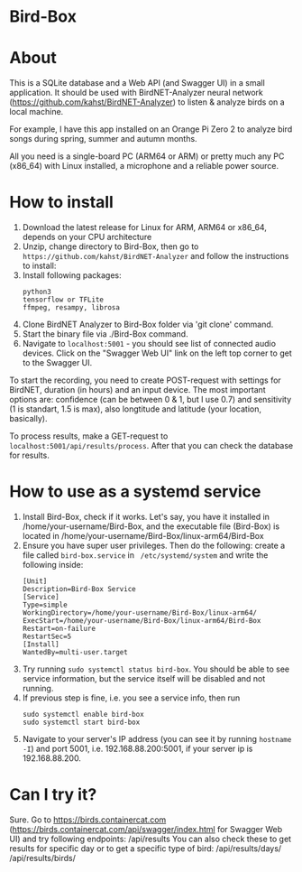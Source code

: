 # Bird-Box

# About

This is a SQLite database and a Web API (and Swagger UI) in a small application. It should be used with BirdNET-Analyzer neural network (https://github.com/kahst/BirdNET-Analyzer) to listen & analyze birds on a local machine. 

For example, I have this app installed on an Orange Pi Zero 2 to analyze bird songs during spring, summer and autumn months.

All you need is a single-board PC (ARM64 or ARM) or pretty much any PC (x86_64) with Linux installed, a microphone and a reliable power source. 

# How to install

1. Download the latest release for Linux for ARM, ARM64 or x86_64, depends on your CPU architecture
2. Unzip, change directory to Bird-Box, then go to ``` https://github.com/kahst/BirdNET-Analyzer ``` and follow the instructions to install:
3. Install following packages:
   ```
   python3
   tensorflow or TFLite
   ffmpeg, resampy, librosa
   ```
5. Clone BirdNET Analyzer to Bird-Box folder via 'git clone' command.
6. Start the binary file via ./Bird-Box command.
7. Navigate to ``` localhost:5001 ``` - you should see list of connected audio devices. Click on the "Swagger Web UI" link on the left top corner to get to the Swagger UI. 

To start the recording, you need to create POST-request with settings for BirdNET, duration (in hours) and an input device. The most important options are: confidence (can be between 0 & 1, but I use 0.7) and sensitivity (1 is standart, 1.5 is max), also longtitude and latitude (your location, basically).

To process results, make a GET-request to ``` localhost:5001/api/results/process ```. After that you can check the database for results.

# How to use as a systemd service

1. Install Bird-Box, check if it works. Let's say, you have it installed in /home/your-username/Bird-Box, and the executable file (Bird-Box) is located in /home/your-username/Bird-Box/linux-arm64/Bird-Box
2. Ensure you have super user privileges. Then do the following: create a file called ```bird-box.service``` in ``` /etc/systemd/system``` and write the following inside:
   ```
   [Unit]
   Description=Bird-Box Service
   [Service]
   Type=simple
   WorkingDirectory=/home/your-username/Bird-Box/linux-arm64/
   ExecStart=/home/your-username/Bird-Box/linux-arm64/Bird-Box
   Restart=on-failure
   RestartSec=5
   [Install]
   WantedBy=multi-user.target
   ```
3. Try running ```sudo systemctl status bird-box```. You should be able to see service information, but the service itself will be disabled and not running.
4. If previous step is fine, i.e. you see a service info, then run
   ```
   sudo systemctl enable bird-box
   sudo systemctl start bird-box
   ```
5. Navigate to your server's IP address (you can see it by running ```hostname -I```) and port 5001, i.e. 192.168.88.200:5001, if your server ip is 192.168.88.200.

# Can I try it?
Sure. 
Go to https://birds.containercat.com (https://birds.containercat.com/api/swagger/index.html for Swagger Web UI) and try following endpoints:
   /api/results
   You can also check these to get results for specific day or to get a specific type of bird:
   /api/results/days/
   /api/results/birds/
